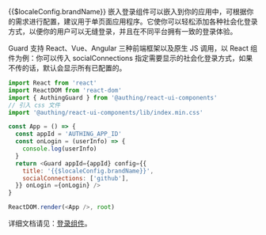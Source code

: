 {{$localeConfig.brandName}} 嵌入登录组件可以嵌入到你的应用中，可根据你的需求进行配置，建议用于单页面应用程序。它使你可以轻松添加各种社会化登录方式，以便你的用户可以无缝登录，并且在不同平台拥有一致的登录体验。

Guard 支持 React、Vue、Angular 三种前端框架以及原生 JS 调用，以 React 组件为例：你可以传入 socialConnections 指定需要显示的社会化登录方式，如果不传的话，默认会显示所有已配置的。

```javascript
import React from 'react'
import ReactDOM from 'react-dom'
import { AuthingGuard } from '@authing/react-ui-components'
// 引入 css 文件
import '@authing/react-ui-components/lib/index.min.css'

const App = () => {
  const appId = 'AUTHING_APP_ID'
  const onLogin = (userInfo) => {
    console.log(userInfo)
  }
  return <Guard appId={appId} config={{
    title: '{{$localeConfig.brandName}}',
    socialConnections: ['github'],
  }} onLogin ={onLogin} />
}

ReactDOM.render(<App />, root)
```


详细文档请见：[登录组件](/reference/guard/README.md)。

